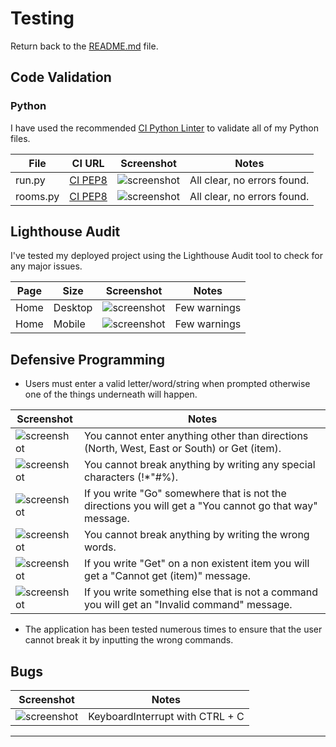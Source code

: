 # Testing

Return back to the [README.md](README.md) file.

## Code Validation
### Python

I have used the recommended [CI Python Linter](https://pep8ci.herokuapp.com) to validate all of my Python files.

| File | CI URL | Screenshot | Notes |
| --- | --- | --- | --- |
| run.py | [CI PEP8]() | ![screenshot]() | All clear, no errors found. |
| rooms.py | [CI PEP8]() | ![screenshot]() | All clear, no errors found. |


## Lighthouse Audit


I've tested my deployed project using the Lighthouse Audit tool to check for any major issues.

| Page | Size | Screenshot | Notes |
| --- | --- | --- | --- |
| Home | Desktop | ![screenshot]() | Few warnings |
| Home | Mobile | ![screenshot]() | Few warnings |

## Defensive Programming

- Users must enter a valid letter/word/string when prompted otherwise one of the things underneath will happen.

| Screenshot | Notes |
| --- | --- |
| ![screenshot]() |  You cannot enter anything other than directions (North, West, East or South) or Get (item). |
| ![screenshot]() | You cannot break anything by writing any special characters (!*"#%).|
| ![screenshot]() | If you write "Go" somewhere that is not the directions you will get a "You cannot go that way" message.|
| ![screenshot]() | You cannot break anything by writing the wrong words.|
| ![screenshot]() | If you write "Get" on a non existent item you will get a "Cannot get (item)" message.|
| ![screenshot]() |  If you write something else that is not a command you will get an "Invalid command" message. |

- The application has been tested numerous times to ensure that the user cannot break it by inputting the wrong commands.





## Bugs

| Screenshot | Notes |
| --- | --- |
| ![screenshot]() |  KeyboardInterrupt with CTRL + C |

---